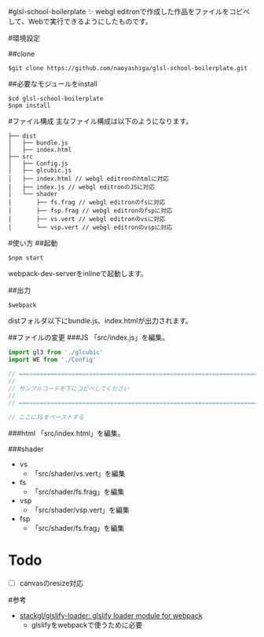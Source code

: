 #glsl-school-boilerplate :sparkles:
webgl editronで作成した作品をファイルをコピペして、Webで実行できるようにしたものです。

#環境設定

##clone
```
$git clone https://github.com/naoyashiga/glsl-school-boilerplate.git
```

##必要なモジュールをinstall
```
$cd glsl-school-boilerplate
$npm install
```

#ファイル構成
主なファイル構成は以下のようになります。
```
├── dist
│   ├── bundle.js
│   ├── index.html
├── src
│   ├── Config.js
│   ├── glcubic.js
│   ├── index.html // webgl editronのhtmlに対応
│   ├── index.js // webgl editronのJSに対応
│   └── shader
│       ├── fs.frag // webgl editronのfsに対応
│       ├── fsp.frag // webgl editronのfspに対応
│       ├── vs.vert // webgl editronのvsに対応
│       └── vsp.vert // webgl editronのvspに対応
```

#使い方
##起動
```
$npm start
```
webpack-dev-serverをinlineで起動します。

##出力
```
$webpack
```
distフォルダ以下にbundle.js、index.htmlが出力されます。

##ファイルの変更
###JS
「src/index.js」を編集。
```js
import gl3 from './glcubic'
import WE from './Config'

// ============================================================================
//
// サンプルコードを下にコピペしてください
//
// ============================================================================

// ここにJSをペーストする
```

###html
「src/index.html」を編集。

###shader
- vs
  - 「src/shader/vs.vert」を編集
- fs
  - 「src/shader/fs.frag」を編集
- vsp
  - 「src/shader/vsp.vert」を編集
- fsp
  - 「src/shader/fs.frag」を編集

# Todo

* [ ] canvasのresize対応

#参考
- [stackgl/glslify-loader: glslify loader module for webpack](https://github.com/stackgl/glslify-loader)
  - glslifyをwebpackで使うために必要

